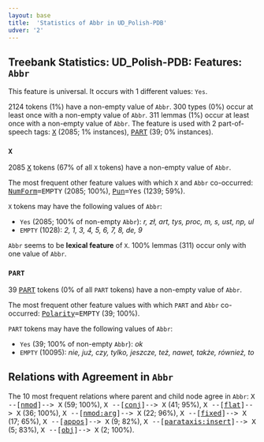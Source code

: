 ```yaml
---
layout: base
title:  'Statistics of Abbr in UD_Polish-PDB'
udver: '2'
---
```


## Treebank Statistics: UD_Polish-PDB: Features: `Abbr`

This feature is universal.
It occurs with 1 different values: `Yes`.

2124 tokens (1%) have a non-empty value of `Abbr`.
300 types (0%) occur at least once with a non-empty value of `Abbr`.
311 lemmas (1%) occur at least once with a non-empty value of `Abbr`.
The feature is used with 2 part-of-speech tags: <tt><a href="pl_pdb-pos-X.html">X</a></tt> (2085; 1% instances), <tt><a href="pl_pdb-pos-PART.html">PART</a></tt> (39; 0% instances).

### `X`

2085 <tt><a href="pl_pdb-pos-X.html">X</a></tt> tokens (67% of all `X` tokens) have a non-empty value of `Abbr`.

The most frequent other feature values with which `X` and `Abbr` co-occurred: <tt><a href="pl_pdb-feat-NumForm.html">NumForm</a></tt><tt>=EMPTY</tt> (2085; 100%), <tt><a href="pl_pdb-feat-Pun.html">Pun</a></tt><tt>=Yes</tt> (1239; 59%).

`X` tokens may have the following values of `Abbr`:

* `Yes` (2085; 100% of non-empty `Abbr`): <em>r, zł, art, tys, proc, m, s, ust, np, ul</em>
* `EMPTY` (1028): <em>2, 1, 3, 4, 5, 6, 7, 8, de, 9</em>

`Abbr` seems to be **lexical feature** of `X`. 100% lemmas (311) occur only with one value of `Abbr`.

### `PART`

39 <tt><a href="pl_pdb-pos-PART.html">PART</a></tt> tokens (0% of all `PART` tokens) have a non-empty value of `Abbr`.

The most frequent other feature values with which `PART` and `Abbr` co-occurred: <tt><a href="pl_pdb-feat-Polarity.html">Polarity</a></tt><tt>=EMPTY</tt> (39; 100%).

`PART` tokens may have the following values of `Abbr`:

* `Yes` (39; 100% of non-empty `Abbr`): <em>ok</em>
* `EMPTY` (10095): <em>nie, już, czy, tylko, jeszcze, też, nawet, także, również, to</em>

## Relations with Agreement in `Abbr`

The 10 most frequent relations where parent and child node agree in `Abbr`:
<tt>X --[<tt><a href="pl_pdb-dep-nmod.html">nmod</a></tt>]--> X</tt> (59; 100%),
<tt>X --[<tt><a href="pl_pdb-dep-conj.html">conj</a></tt>]--> X</tt> (41; 95%),
<tt>X --[<tt><a href="pl_pdb-dep-flat.html">flat</a></tt>]--> X</tt> (36; 100%),
<tt>X --[<tt><a href="pl_pdb-dep-nmod-arg.html">nmod:arg</a></tt>]--> X</tt> (22; 96%),
<tt>X --[<tt><a href="pl_pdb-dep-fixed.html">fixed</a></tt>]--> X</tt> (17; 65%),
<tt>X --[<tt><a href="pl_pdb-dep-appos.html">appos</a></tt>]--> X</tt> (9; 82%),
<tt>X --[<tt><a href="pl_pdb-dep-parataxis-insert.html">parataxis:insert</a></tt>]--> X</tt> (5; 83%),
<tt>X --[<tt><a href="pl_pdb-dep-obj.html">obj</a></tt>]--> X</tt> (2; 100%).

